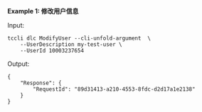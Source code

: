 **Example 1: 修改用户信息**



Input: 

```
tccli dlc ModifyUser --cli-unfold-argument  \
    --UserDescription my-test-user \
    --UserId 10003237654
```

Output: 
```
{
    "Response": {
        "RequestId": "89d31413-a210-4553-8fdc-d2d17a1e2138"
    }
}
```

